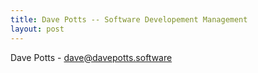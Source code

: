 ```yaml
---
title: Dave Potts -- Software Developement Management
layout: post
---
```

Dave Potts - dave@davepotts.software
